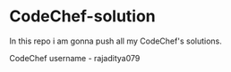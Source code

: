 # CodeChef-solution

In this repo i am gonna push all my CodeChef's solutions.

CodeChef username - rajaditya079
